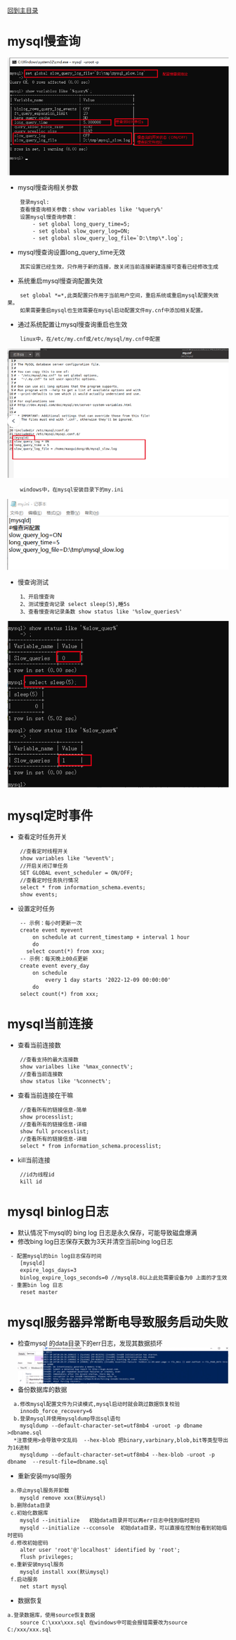 [回到主目录](/README.md)

# mysql慢查询
![](imgs/slow1.png)

- mysql慢查询相关参数
```text
    登录mysql:
    查看慢查询相关参数：show variables like '%query%'
    设置mysql慢查询参数：
        - set global long_query_time=5;
        - set global slow_query_log=ON;
        - set global slow_query_log_file=`D:\tmp\*.log`;
```
- mysql慢查询设置long_query_time无效
```text
    其实设置已经生效，只作用于新的连接，故关闭当前连接新建连接可查看已经修改生成
```
- 系统重启mysql慢查询配置失效
```text
    set global *=*,此类配置只作用于当前用户空间，重启系统或重启mysql配置失效果。
    如果需要重启mysql也生效需要在mysql启动配置文件my.cnf中添加相关配置。
```
- 通过系统配置让mysql慢查询重启也生效
```text
    linux中，在/etc/my.cnf或/etc/mysql/my.cnf中配置
```
![linux中](imgs/slow3.png)

```text
    windows中，在mysql安装目录下的my.ini
```
![windows中](imgs/slow2.png)

- 慢查询测试
```text
    1、开启慢查询
    2、测试慢查询记录 select sleep(5),睡5s
    3、查看慢查询记录条数 show status like '%slow_queries%'
```
![](imgs/slow5.png)

# mysql定时事件
- 查看定时任务开关
```text
    //查看定时线程开关
    show variables like '%event%';
    //开启关闭订单任务
    SET GLOBAL event_scheduler = ON/OFF;
    //查看定时任务执行情况
    select * from information_schema.events;
    show events;
```
- 设置定时任务
```text
    -- 示例：每小时更新一次
    create event myevent
        on schedule at current_timestamp + interval 1 hour
        do
      select count(*) from xxx;
    -- 示例：每天晚上00点更新
    create event every_day
        on schedule 
            every 1 day starts '2022-12-09 00:00:00'
        do
    select count(*) from xxx;
```
# mysql当前连接
- 查看当前连接数
```text
    //查看支持的最大连接数
    show varialbes like '%max_connect%';
    //查看当前连接数
    show status like '%connect%';
```
- 查看当前连接在干嘛
```text
    //查看所有的链接信息-简单
    show processlist;
    //查看所有的链接信息-详细
    show full processlist;
    //查看所有的链接信息-详细
    select * from information_schema.processlist;
```
- kill当前连接
```text
    //id为线程id
    kill id
```
# mysql binlog日志
- 默认情况下mysql的 bing log 日志是永久保存，可能导致磁盘爆满
- 修改bing log日志保存天数为3天并清空当前bing log日志
```text
 - 配置mysql的bin log日志保存时间
    [mysqld]
    expire_logs_days=3
    binlog_expire_logs_seconds=0 //mysql8.0以上此处需要设备为0 上面的才生效
 - 重置bin log 日志
    reset master
```

# mysql服务器异常断电导致服务启动失败
- 检查mysql 的data目录下的err日志，发现其数据损坏
  ![](imgs/mysql_err.png)
- 备份数据库的数据
```text
  a.修改mysql配置文件为只读模式,mysql启动时就会跳过数据恢复校验
    innodb_force_recovery=6
  b.登录mysql并使用mysqldump导出sql语句
    mysqldump --default-character-set=utf8mb4 -uroot -p dbname >dbname.sql
  *注意使用>会导致中文乱码  --hex-blob 把binary,varbinary,blob,bit等类型导出为16进制
    mysqldump --default-character-set=utf8mb4 --hex-blob -uroot -p dbname  --result-file=dbname.sql
```
- 重新安装mysql服务
```text
 a.停止mysql服务并卸载
    mysqld remove xxx(默认mysql)
 b.删除data目录
 c.初始化数据库
    mysqld --initialize   初始data目录并可以再err日志中找到临时密码
    mysqld --initialize --cconsole  初始data目录，可以直接在控制台看到初始临时密码
 d.修改初始密码
    alter user 'root'@'localhost' identified by 'root';
    flush privileges;
 e.重新安装mysql服务
    mysqld install xxx(默认mysql)
 f.启动服务
    net start mysql
```
- 数据恢复
```text
a.登录数据库，使用source恢复数据
    source C:\xxx\xxx.sql 在windows中可能会报错需要改为source C:/xxx/xxx.sql
```